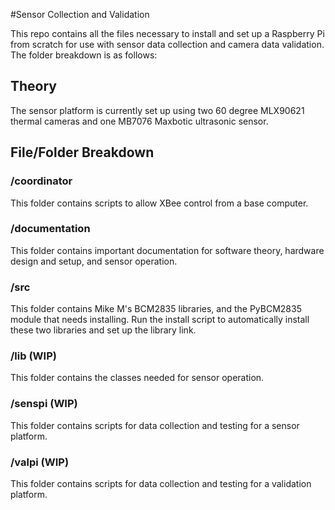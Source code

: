 #Sensor Collection and Validation

This repo contains all the files necessary to install and set up a Raspberry Pi from scratch for use with sensor data collection and camera data validation. The folder breakdown is as follows:

## Theory

The sensor platform is currently set up using two 60 degree MLX90621 thermal cameras and one MB7076 Maxbotic ultrasonic sensor.

## File/Folder Breakdown

### /coordinator

This folder contains scripts to allow XBee control from a base computer.

### /documentation

This folder contains important documentation for software theory, hardware design and setup, and sensor operation.

### /src

This folder contains Mike M's BCM2835 libraries, and the PyBCM2835 module that needs installing. Run the install script to automatically install these two libraries and set up the library link.

### /lib (WIP)

This folder contains the classes needed for sensor operation.

### /senspi (WIP)

This folder contains scripts for data collection and testing for a sensor platform.

### /valpi (WIP)

This folder contains scripts for data collection and testing for a validation platform.
